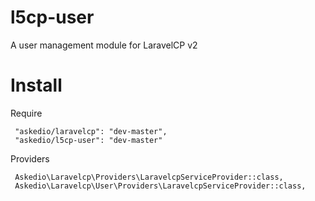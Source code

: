 # l5cp-user
A user management module for LaravelCP v2

# Install

Require

     "askedio/laravelcp": "dev-master",
     "askedio/l5cp-user": "dev-master"


Providers
    
     Askedio\Laravelcp\Providers\LaravelcpServiceProvider::class,
     Askedio\Laravelcp\User\Providers\LaravelcpServiceProvider::class,
     
